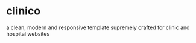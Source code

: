 # clinico
 a clean, modern and responsive template supremely crafted for clinic and hospital websites
